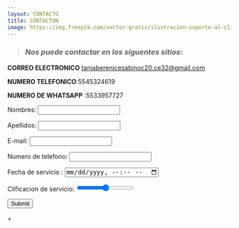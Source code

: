 ```yaml
--- 
layout: CONTACTO
title: CONTACTON 
image: https://img.freepik.com/vector-gratis/ilustracion-soporte-al-cliente-plano-organico_23-2148899174.jpg?size=626&ext=jpg&ga=GA1.2.1306725374.1649290375
---
```


> ### _Nos puede contactar en los siguentes  sitios_:



**CORREO ELECTRONICO** taniaberenicesabinoc20.ce32@gmail.com

**NUMERO TELEFONICO**:5545324619

**NUMERO DE WHATSAPP** :5533957727

<form action="https://formspree.io/f/xyyodwbr" method="post">
Nombres: <input type="text" name="nombres"><br>
  
Apellidos: <input type="text" name="apellidos"><br>
  
E-mail: <input type="text" name="email"><br>
  
Numero de telefono: <input type="tel">
  
Fecha de servicio : <input type="datetime-local">
  
Clificacion de servicio: <input type="range">
  
<input type="submit">
</form> +
